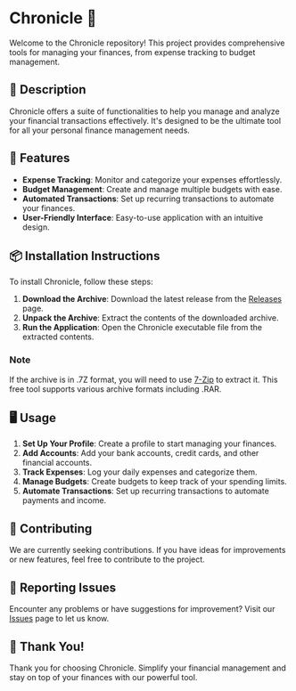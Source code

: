 # Chronicle 💼

Welcome to the Chronicle repository! This project provides comprehensive tools for managing your finances, from expense tracking to budget management.

## 📜 Description
Chronicle offers a suite of functionalities to help you manage and analyze your financial transactions effectively. It's designed to be the ultimate tool for all your personal finance management needs.

## 🚀 Features
- **Expense Tracking**: Monitor and categorize your expenses effortlessly.
- **Budget Management**: Create and manage multiple budgets with ease.
- **Automated Transactions**: Set up recurring transactions to automate your finances.
- **User-Friendly Interface**: Easy-to-use application with an intuitive design.

## 📦 Installation Instructions
To install Chronicle, follow these steps:

1. **Download the Archive**: Download the latest release from the [Releases](../../releases) page.
2. **Unpack the Archive**: Extract the contents of the downloaded archive.
3. **Run the Application**: Open the Chronicle executable file from the extracted contents.

### Note
If the archive is in .7Z format, you will need to use [7-Zip](https://www.7-zip.org/) to extract it. This free tool supports various archive formats including .RAR.

## 🖥️ Usage
1. **Set Up Your Profile**: Create a profile to start managing your finances.
2. **Add Accounts**: Add your bank accounts, credit cards, and other financial accounts.
3. **Track Expenses**: Log your daily expenses and categorize them.
4. **Manage Budgets**: Create budgets to keep track of your spending limits.
5. **Automate Transactions**: Set up recurring transactions to automate payments and income.

## 🤝 Contributing
We are currently seeking contributions. If you have ideas for improvements or new features, feel free to contribute to the project.

## 🐞 Reporting Issues
Encounter any problems or have suggestions for improvement? Visit our [Issues](../../issues) page to let us know.

## 🌟 Thank You!
Thank you for choosing Chronicle. Simplify your financial management and stay on top of your finances with our powerful tool.
